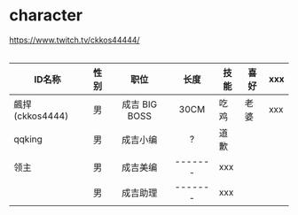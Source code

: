 # character
https://www.twitch.tv/ckkos44444/<br>
<br>

| ID名称 | 性别 | 职位 | 长度 | 技能 | 喜好 | xxx |
| --- |  :---: | :-------: | :---------: | --------- | --------- | --------- |
| 飆捍(ckkos4444) | 男 | 成吉 BIG BOSS | 30CM | 吃鸡 | 老婆 | xxx |
| qqking | 男 | 成吉小编 | ? | 道歉 |
| 领主 | 男 | 成吉美编 | ------- | xxx |
|  | 男 | 成吉助理 | ------- | xxx |


<br>

  




